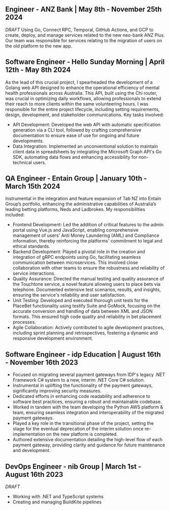 ## Engineer - ANZ Bank | May 8th - November 25th 2024
*DRAFT*
Using Go, Connect RPC, Temporal, GitHub Actions, and GCP to create, deploy, and manage services related to the new neo-bank ANZ Plus. Our team was responsible for services relating to the migration of users on the old platform to the new app.

## Software Engineer - Hello Sunday Morning | April 12th - May 8th 2024
As the lead of this crucial project, I spearheaded the development of a Golang web API designed to enhance the operational efficiency of mental health professionals across Australia. This API, built using the Chi router, was crucial in optimizing daily workflows, allowing professionals to extend their reach to more clients within the same volunteering hours. I was responsible for the entire project lifecycle, including setting requirements, design, development, and stakeholder communications. Key tasks involved:

- API Development: Developed the web API with automatic specification generation via a CLI tool, followed by crafting comprehensive documentation to ensure ease of use for ongoing and future developments.
- Data Integration: Implemented an unconventional solution to maintain client data in spreadsheets by integrating the Microsoft Graph API's Go SDK, automating data flows and enhancing accessibility for non-technical users.

## QA Engineer - Entain Group | January 10th - March 15th 2024
Instrumental in the integration and feature expansion of Tab NZ into Entain Group’s portfolio, enhancing the administrative capabilities of Australia’s leading betting platforms, Neds and Ladbrokes. My responsibilities included:

- Frontend Development: Led the addition of critical features to the admin portal using Vue.js and JavaScript, enabling comprehensive management of users' Anti Money Laundering (AML) and Compliance information, thereby reinforcing the platforms' commitment to legal and ethical standards.
- Backend Development: Played a pivotal role in the creation and integration of gRPC endpoints using Go, facilitating seamless communication between microservices. This involved close collaboration with other teams to ensure the robustness and reliability of service interactions.
- Quality Assurance: Directed the manual testing and quality assurance of the Touchtone service, a novel feature allowing users to place bets via telephone. Documented extensive test scenarios, results, and insights, ensuring the service's reliability and user satisfaction.
- Unit Testing: Developed and executed thorough unit tests for the PlaceBet functionality using testify Suite and GoMock, focusing on the accurate conversion and handling of data between XML and JSON formats. This ensured high code quality and reliability in bet placement processes.
- Agile Collaboration: Actively contributed to agile development practices, including sprint planning and retrospectives, fostering a dynamic and responsive development environment.

## Software Engineer - idp Education | August 16th - November 16th 2023
- Focused on migrating several payment gateways from IDP's legacy .NET Framework C# system to a new, interim .NET Core C# solution.
- Instrumental in uplifting the functionality of the payment gateways, significantly improving security measures.
- Dedicated efforts in enhancing code readability and adherence to software best practices, ensuring a robust and maintainable codebase.
- Worked in tandem with the team developing the Python AWS platform & team, ensuring seamless integration and interoperability of the migrated payment gateways.
- Played a key role in the transitional phase of the project, setting the stage for the eventual deprecation of the interim solution once re-implementation on the new platform is completed.
- Authored extensive documentation detailing the high-level flow of each payment gateway, providing clarity and guidance for future maintenance and development.

## DevOps Engineer - nib Group | March 1st - August 16th 2023
*DRAFT*
- Working with .NET and TypeScript systems
- Creating and managing BuildKite pipelines